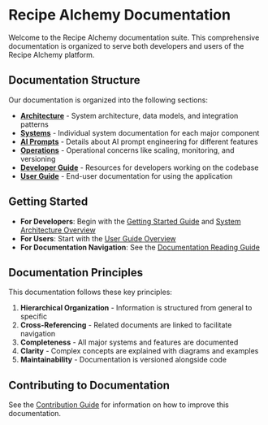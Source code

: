 
# Recipe Alchemy Documentation

Welcome to the Recipe Alchemy documentation suite. This comprehensive documentation is organized to serve both developers and users of the Recipe Alchemy platform.

## Documentation Structure

Our documentation is organized into the following sections:

- **[Architecture](./architecture/)** - System architecture, data models, and integration patterns
- **[Systems](./systems/)** - Individual system documentation for each major component
- **[AI Prompts](./ai-prompts/)** - Details about AI prompt engineering for different features
- **[Operations](./operations/)** - Operational concerns like scaling, monitoring, and versioning
- **[Developer Guide](./developer-guide/)** - Resources for developers working on the codebase
- **[User Guide](./user-guide/)** - End-user documentation for using the application

## Getting Started

- **For Developers**: Begin with the [Getting Started Guide](./developer-guide/getting-started.md) and [System Architecture Overview](./architecture/system-architecture.md)
- **For Users**: Start with the [User Guide Overview](./user-guide/overview.md)
- **For Documentation Navigation**: See the [Documentation Reading Guide](./documentation-reading-guide.md)

## Documentation Principles

This documentation follows these key principles:

1. **Hierarchical Organization** - Information is structured from general to specific
2. **Cross-Referencing** - Related documents are linked to facilitate navigation
3. **Completeness** - All major systems and features are documented
4. **Clarity** - Complex concepts are explained with diagrams and examples
5. **Maintainability** - Documentation is versioned alongside code

## Contributing to Documentation

See the [Contribution Guide](./developer-guide/contribution-guide.md) for information on how to improve this documentation.
